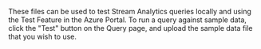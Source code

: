 These files can be used to test Stream Analytics queries locally and using the Test Feature in the Azure Portal. To run a query against sample data, click the "Test" button on the Query page, and upload the sample data file that you wish to use. 

